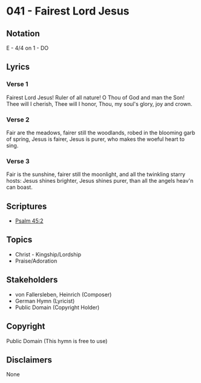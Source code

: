 # 041 - Fairest Lord Jesus

## Notation

E - 4/4 on 1 - DO

## Lyrics

### Verse 1

Fairest Lord Jesus! Ruler of all nature! O Thou of God and man the Son! Thee will I cherish, Thee will I honor, Thou, my soul's glory, joy and crown.

### Verse 2

Fair are the meadows, fairer still the woodlands, robed in the blooming garb of spring, Jesus is fairer, Jesus is purer, who makes the woeful heart to sing.

### Verse 3

Fair is the sunshine, fairer still the moonlight, and all the twinkling starry hosts: Jesus shines brighter, Jesus shines purer, than all the angels heav'n can boast.


## Scriptures

- [Psalm 45:2](https://www.biblegateway.com/passage/?search=Psalm%2045%3A2)

## Topics

- Christ - Kingship/Lordship
- Praise/Adoration

## Stakeholders

- von Fallersleben, Heinrich (Composer)
- German Hymn (Lyricist)
- Public Domain (Copyright Holder)

## Copyright

Public Domain
(This hymn is free to use)

## Disclaimers

None

